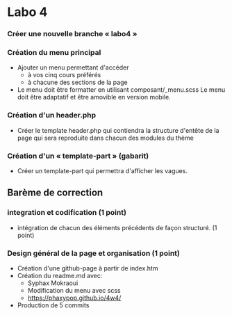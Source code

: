 # Labo 4

### Créer une nouvelle branche « labo4 »

### Création du menu principal

- Ajouter un menu permettant d'accéder
  - à vos cinq cours préférés
  - à chacune des sections de la page
- Le menu doit être formatter en utilisant
  composant/\_menu.scss
  Le menu doit être adaptatif et être amovible en version mobile.

### Création d'un header.php

- Créer le template header.php qui contiendra la structure d'entête de la page qui sera reproduite dans chacun des modules du thème

### Création d'un « template-part » (gabarit)

- Créer un template-part qui permettra d'afficher les vagues.

## Barème de correction

### integration et codification (1 point)

- intégration de chacun des éléments précédents de façon structuré. (1 point)

### Design général de la page et organisation (1 point)

- Création d'une github-page à partir de index.htm
- Création du readme.md avec:
  - Syphax Mokraoui
  - Modification du menu avec scss
  - https://phaxypop.github.io/4w4/
- Production de 5 commits
